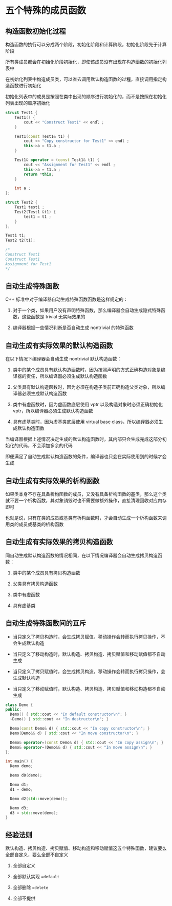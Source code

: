 # 五个特殊的成员函数

## 构造函数初始化过程

构造函数的执行可以分成两个阶段，初始化阶段和计算阶段，初始化阶段先于计算阶段

所有类成员都会在初始化阶段初始化，即使该成员没有出现在构造函数的初始化列表中

在初始化列表中构造成员类，可以省去调用默认构造函数的过程，直接调用指定构造函数进行初始化

初始化列表中的成员是按照在类中出现的顺序进行初始化的，而不是按照在初始化列表出现的顺序初始化

```cpp
struct Test1 {
    Test1() { 
        cout << "Construct Test1" << endl ;
    }

    Test1(const Test1& t1) {
        cout << "Copy constructor for Test1" << endl ;
        this->a = t1.a ;
    }

    Test1& operator = (const Test1& t1) {
        cout << "Assignment for Test1" << endl ;
        this->a = t1.a ;
        return *this;
    }

    int a ;
};

struct Test2 {
    Test1 test1 ;
    Test2(Test1 &t1) {
        test1 = t1 ;
    }
};

Test1 t1;
Test2 t2(t1);

/*
Construct Test1
Construct Test1
Assignment for Test1
*/
```

## 自动生成特殊函数

C++ 标准中对于编译器自动生成特殊函数函数是这样规定的：

1. 对于一个类，如果用户没有声明特殊函数，那么编译器会自动生成隐式特殊函数，这些函数是 trivial 无实际效果的
 
2. 编译器根据一些情况判断是否自动生成 nontrivial 的特殊函数

## 自动生成有实际效果的默认构造函数

在以下情况下编译器会自动生成 nontrivial 默认构造函数：

1. 类中的某个成员具有默认构造函数时，因为按照声明的方式正确构造对象是编译器的责任，所以编译器必须生成默认构造函数

2. 父类具有默认构造函数时，因为必须在构造子类前正确构造父类对象，所以编译器必须生成默认构造函数

3. 类中有虚函数时，因为虚函数底层使用 vptr 以及构造对象时必须正确初始化 vptr，所以编译器必须生成默认构造函数

4. 具有虚基类时，因为虚基类底层使用 virtual base class，所以编译器必须生成默认构造函数

当编译器根据上述情况决定生成的默认构造函数时，其内部只会生成完成这部分初始化的代码，不会添加多余的代码

即便满足了自动生成默认构造函数的条件，编译器也只会在实际使用到的时候才会生成

## 自动生成有实际效果的析构函数

如果类本身不存在具备析构函数的成员，又没有具备析构函数的基类，那么这个类就不要一个析构函数，其对象销毁时也不需要做额外操作，直接清理回收对应内存即可

也就是说，只有在类的成员或基类有析构函数时，才会自动生成一个析构函数来调用类的成员或基类的析构函数

## 自动生成有实际效果的拷贝构造函数

同自动生成默认构造函数的情况相同，在以下情况编译器会自动生成拷贝构造函数：

1. 类中的某个成员具有拷贝构造函数

2. 父类具有拷贝构造函数

3. 类中有虚函数

4. 具有虚基类

## 自动生成特殊函数间的互斥

- 当只定义了拷贝构造时，会生成拷贝赋值，移动操作会转而执行拷贝操作，不会生成默认构造

- 当只定义了移动构造时，默认构造、拷贝构造、拷贝赋值和移动赋值都不自动生成

- 当只定义了拷贝赋值时，会生成拷贝构造，移动操作会转而执行拷贝操作，会生成默认构造

- 当只定义了移动赋值时，默认构造、拷贝构造、拷贝赋值和移动构造都不自动生成

```cpp
class Demo {
public:
  Demo() { std::cout << "In default constructor\n"; }
  ~Demo() { std::cout << "In destructor\n"; }

  Demo(const Demo& d) { std::cout << "In copy constructor\n"; }
  Demo(Demo&& d) { std::cout << "In move constructor\n"; }

  Demo& operator=(const Demo& d) { std::cout << "In copy assign\n"; }
  Demo& operator=(Demo&& d) { std::cout << "In move assign\n"; }
};

int main() {
  Demo demo;

  Demo d0(demo);

  Demo d1;
  d1 = demo;

  Demo d2(std::move(demo));

  Demo d3;
  d3 = std::move(demo);
}
```

## 经验法则

默认构造、拷贝构造、拷贝赋值、移动构造和移动赋值这五个特殊函数，建议要么全部自定义，要么全部不自定义

1. 全部自定义

2. 全部默认实现 `=default`

3. 全部删除 `=delete`

4. 全部不提供